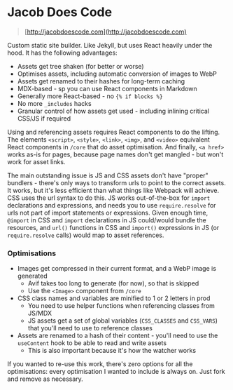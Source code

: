 # Jacob Does Code

> [http://jacobdoescode.com](http://jacobdoescode.com)

Custom static site builder. Like Jekyll, but uses React heavily under the hood. It has the following advantages:

- Assets get tree shaken (for better or worse)
- Optimises assets, including automatic conversion of images to WebP
- Assets get renamed to their hashes for long-term caching
- MDX-based - sp you can use React components in Markdown
- Generally more React-based - no `{% if blocks %}`
- No more `_includes` hacks
- Granular control of how assets get used - including inlining critical CSS/JS if required

Using and referencing assets requires React components to do the lifting. The elements `<script>`, `<style>`, `<link>`, `<img>`, and `<video>` equivalent React components in `/core` that do asset optimisation. And finally, `<a href>` works as-is for pages, because page names don't get mangled - but won't work for asset links.

The main outstanding issue is JS and CSS assets don't have "proper" bundlers - there's only ways to transform urls to point to the correct assets. It works, but it's less efficient than what things like Webpack will achieve. CSS uses the url syntax to do this. JS works out-of-the-box for `import` declarations and expressions, and needs you to use `require.resolve` for urls not part of import statements or expressions. Given enough time, `@import` in CSS and `import` declarations in JS could/would bundle the resources, and `url()` functions in CSS and `import()` expressions in JS (or `require.resolve` calls) would map to asset references.

### Optimisations

- Images get compressed in their current format, and a WebP image is generated
  - Avif takes too long to generate (for now), so that is skipped
  - Use the `<Image>` component from `/core`
- CSS class names and variables are minified to 1 or 2 letters in prod
  - You need to use helper functions when referencing classes from JS/MDX
  - JS assets get a set of global variables (`CSS_CLASSES` and `CSS_VARS`) that you'll need to use to reference classes
- Assets are renamed to a hash of their content - you'll need to use the `useContent` hook to be able to read and write assets
  - This is also important because it's how the watcher works

If you wanted to re-use this work, there's zero options for all the optimisations: every optimisation I wanted to include is always on. Just fork and remove as necessary.
